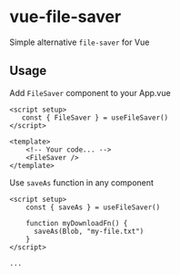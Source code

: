 # vue-file-saver

Simple alternative `file-saver` for Vue

## Usage

Add `FileSaver` component to your App.vue

```vue
<script setup>
   const { FileSaver } = useFileSaver()
</script>

<template>
    <!-- Your code... -->
    <FileSaver />
</template>
```

Use `saveAs` function in any component

```vue
<script setup>
    const { saveAs } = useFileSaver()
    
    function myDownloadFn() {
      saveAs(Blob, "my-file.txt")
    }
</script>

...
```

